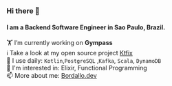 ### Hi there 👋
#### I am a Backend Software Engineer in Sao Paulo, Brazil.


:weight_lifting:  I’m currently working on **Gympass**  
ℹ️ Take a look at my open source project [Ktfix](https://github.com/BordalloG/ktfix)  
:hammer: I use daily: `Kotlin`,`PostgreSQL` ,`Kafka`, `Scala`, `DynamoDB`    
:thinking: I'm interested in: Elixir, Functional Programming  
📫 More about me: [Bordallo.dev](https://bordallo.dev)

